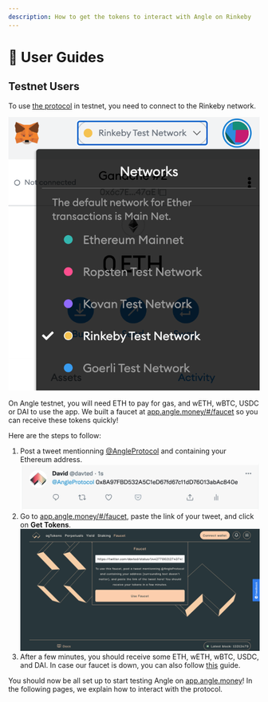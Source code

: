 ```yaml
---
description: How to get the tokens to interact with Angle on Rinkeby
---
```


# 📔 User Guides

## Testnet Users

To use [the protocol](https://app.angle.money) in testnet, you need to connect to the Rinkeby network.

![Metamask Rinkeby](../../.gitbook/assets/metamask-rinkeby-userguide.jpg)

On Angle testnet, you will need ETH to pay for gas, and wETH, wBTC, USDC or DAI to use the app. We built a faucet at [app.angle.money/#/faucet](https://app.angle.money/#/faucet) so you can receive these tokens quickly!

Here are the steps to follow:

1. Post a tweet mentionning [@AngleProtocol](https://twitter.com/AngleProtocol/) and containing your Ethereum address.
   ![tweet-faucet](../../.gitbook/assets/tweet-address-userguide.png)
2. Go to [app.angle.money/#/faucet](https://app.angle.money/#/faucet), paste the link of your tweet, and click on **Get Tokens**.
   ![Faucet](../../.gitbook/assets/faucet.jpg)
3. After a few minutes, you should receive some ETH, wETH, wBTC, USDC, and DAI. In case our faucet is down, you can also follow [this](https://teller.gitbook.io/teller-1/testing-guide/getting-testnet-tokens-rinkeby) guide.

You should now be all set up to start testing Angle on [app.angle.money](https://app.angle.money/#/faucet)! In the following pages, we explain how to interact with the protocol.
